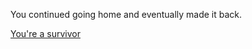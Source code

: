 You continued going home and eventually made it back.

[You're a survivor](../investigate/survived.md)
